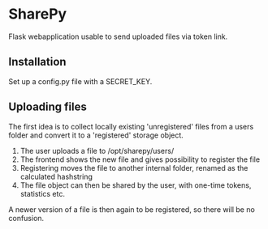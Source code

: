 # SharePy

Flask webapplication usable to send uploaded files via token link.

## Installation

Set up a config.py file with a SECRET_KEY.

## Uploading files

The first idea is to collect locally existing 'unregistered' files from a users folder and convert it to a 'registered' storage object.

1. The user uploads a file to /opt/sharepy/users/<login>
2. The frontend shows the new file and gives possibility to register the file
3. Registering moves the file to another internal folder, renamed as the calculated hashstring
4. The file object can then be shared by the user, with one-time tokens, statistics etc.

A newer version of a file is then again to be registered, so there will be no confusion.
